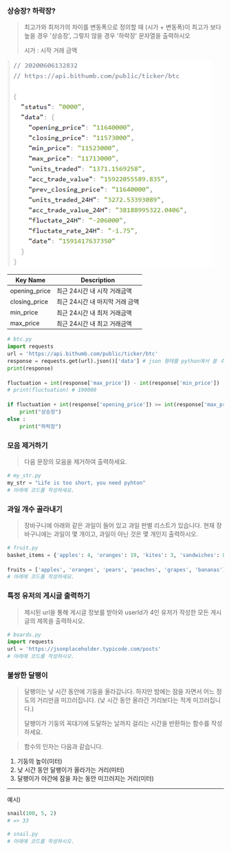 ### 상승장? 하락장?

> 최고가와 최저가의 차이를 변동폭으로 정의할 때 (시가 + 변동폭)이 최고가 보다 높을 경우 '상승장', 그렇지 않을 경우 '하락장' 문자열을 출력하시오
>
> 시가 : 시작 거래 금액

![image-20200606140945170](../images/image-20200606140945170.png)

| Key Name      | Description                     |
| ------------- | ------------------------------- |
| opening_price | 최근 24시간 내 시작 거래금액    |
| closing_price | 최근 24시간 내 마지막 거래 금액 |
| min_price     | 최근 24시간 내 최저 거래금액    |
| max_price     | 최근 24시간 내 최고 거래금액    |

```python
# btc.py
import requests
url = 'https://api.bithumb.com/public/ticker/btc'
response = requests.get(url).json()['data'] # json 형태를 python에서 쓸 수 있도록 형태 변환
print(response)

fluctuation = int(response['max_price']) - int(response['min_price'])
# print(fluctuation) # 190000

if fluctuation + int(response['opening_price']) >= int(response['max_price']) :
    print("상승장")
else :
    print("하락장")
```



### 모음 제거하기

>  다음 문장의 모음을 제거하여 출력하세요.

```python
# my_str.py
my_str = "Life is too short, you need pyhton"
# 아래에 코드를 작성하세요.
```



### 과일 개수 골라내기

>  장바구니에 아래와 같은 과일이 들어 있고 과일 판별 리스트가 있습니다. 현재 장바구니에는 과일이 몇 개이고, 과일이 아닌 것은 몇 개인지 출력하시오.

```python
# fruit.py
basket_items = {'apples': 4, 'oranges': 19, 'kites': 3, 'sandwiches': 8}

fruits = ['apples', 'oranges', 'pears', 'peaches', 'grapes', 'bananas']
# 아래에 코드를 작성하세요.
```



### 특정 유저의 게시글 출력하기

> 제시된 url을 통해 게시글 정보를 받아와 userId가 4인 유저가 작성한 모든 게시글의 제목을 출력하시오.

```python
# boards.py
import requests
url = 'https://jsonplaceholder.typicode.com/posts'
# 아래에 코드를 작성하시오.
```



### 불쌍한 달팽이

> 달팽이는 낮 시간 동안에 기둥을 올라갑니다. 하지만 밤에는 잠을 자면서 어느 정도의 거리만큼 미끄러집니다. (낮 시간 동안 올라간 거리보다는 적게 미끄러집니다.)
>
> 달팽이가 기둥의 꼭대기에 도달하는 날까지 걸리는 시간을 반환하는 함수를 작성하세요.

> 함수의 인자는 다음과 같습니다.

1. 기둥의 높이(미터)
2. 낮 시간 동안 달팽이가 올라가는 거리(미터)
3. 달팽이가 야간에 잠을 자는 동안 미끄러지는 거리(미터)

---

예시)

```python
snail(100, 5, 2)
# => 33
```

```python
# snail.py
# 아래에 코드를 작성하시오.
```

